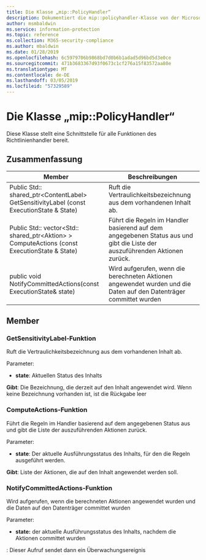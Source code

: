 ```yaml
---
title: Die Klasse „mip::PolicyHandler“
description: Dokumentiert die mip::policyhandler-Klasse von der Microsoft Information Protection (MIP) SDK.
author: msmbaldwin
ms.service: information-protection
ms.topic: reference
ms.collection: M365-security-compliance
ms.author: mbaldwin
ms.date: 01/28/2019
ms.openlocfilehash: 6c5979706b9868bd7d0b6b1adad5d96bd5d3e0ce
ms.sourcegitcommit: 471b3683367d93f0673c1cf276a15f83572aa80e
ms.translationtype: MT
ms.contentlocale: de-DE
ms.lasthandoff: 03/05/2019
ms.locfileid: "57329589"
---
```

# <a name="class-mippolicyhandler"></a>Die Klasse „mip::PolicyHandler“ 
Diese Klasse stellt eine Schnittstelle für alle Funktionen des Richtlinienhandler bereit.
  
## <a name="summary"></a>Zusammenfassung
 Member                        | Beschreibungen                                
--------------------------------|---------------------------------------------
Public Std:: shared_ptr\<ContentLabel\> GetSensitivityLabel (const ExecutionState & State)  |  Ruft die Vertraulichkeitsbezeichnung aus dem vorhandenen Inhalt ab.
Public Std:: vector\<Std:: shared_ptr\<Aktion\> \> ComputeActions (const ExecutionState & State)  |  Führt die Regeln im Handler basierend auf dem angegebenen Status aus und gibt die Liste der auszuführenden Aktionen zurück.
public void NotifyCommittedActions(const ExecutionState& state)  |  Wird aufgerufen, wenn die berechneten Aktionen angewendet wurden und die Daten auf den Datenträger committet wurden
  
## <a name="members"></a>Member
  
### <a name="getsensitivitylabel-function"></a>GetSensitivityLabel-Funktion
Ruft die Vertraulichkeitsbezeichnung aus dem vorhandenen Inhalt ab.

Parameter:  
* **state**: Aktuellen Status des Inhalts 



  
**Gibt**: Die Bezeichnung, die derzeit auf den Inhalt angewendet wird. Wenn keine Bezeichnung vorhanden ist, ist die Rückgabe leer
  
### <a name="computeactions-function"></a>ComputeActions-Funktion
Führt die Regeln im Handler basierend auf dem angegebenen Status aus und gibt die Liste der auszuführenden Aktionen zurück.

Parameter:  
* **state**: Der aktuelle Ausführungsstatus des Inhalts, für den die Regeln ausgeführt werden. 



  
**Gibt**: Liste der Aktionen, die auf den Inhalt angewendet werden soll.
  
### <a name="notifycommittedactions-function"></a>NotifyCommittedActions-Funktion
Wird aufgerufen, wenn die berechneten Aktionen angewendet wurden und die Daten auf den Datenträger committet wurden

Parameter:  
* **state:** der aktuelle Ausführungsstatus des Inhalts, nachdem die Aktionen committet wurden 


: Dieser Aufruf sendet dann ein Überwachungsereignis
